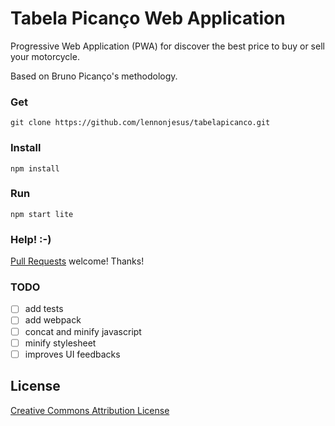 # Tabela Picanço Web Application

Progressive Web Application (PWA) for discover the best price to buy or sell
your motorcycle.

Based on Bruno Picanço's methodology.

### Get

```
git clone https://github.com/lennonjesus/tabelapicanco.git
```

### Install

```
npm install
```

### Run

```
npm start lite
```

### Help! :-)

[Pull
Requests](https://github.com/lennonjesus/tabelapicanco/pulls) welcome! Thanks!

### TODO

- [ ] add tests
- [ ] add webpack
- [ ] concat and minify javascript
- [ ] minify stylesheet
- [ ] improves UI feedbacks

## License

[Creative Commons Attribution License](https://creativecommons.org/licenses/by/4.0/)
